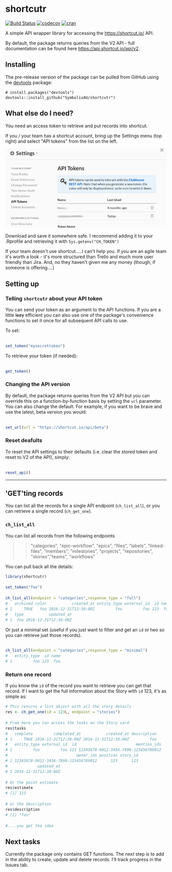 shortcutr
================

[![Build Status](https://travis-ci.org/SymbolixAU/shortcutr.png?branch=master)](https://travis-ci.org/SymbolixAU/shortcutr) [![codecov](https://codecov.io/gh/SymbolixAU/shortcutr/branch/master/graph/badge.svg)](https://codecov.io/gh/SymbolixAU/shortcutr) [![cran](https://www.r-pkg.org/badges/version-last-release/shortcutr)](https://cran.r-project.org/package=shortcutr)

A simple API wrapper library for accessing the <https://shortcut.io/> API.

By default, the package returns queries from the V2 API - full documentation can be found here <https://api.shortcut.io/api/v2>.

Installing
----------

<!-- If you're putting `shortcutr` on CRAN, it can be installed with

    install.packages("shortcutr") -->
The pre-release version of the package can be pulled from GitHub using the [devtools](https://github.com/r-lib/devtools) package:

    # install.packages("devtools")
    devtools::install_github("SymbolixAU/shortcutr")

What else do I need?
--------------------

You need an access token to retrieve and put records into shortcut.

If you / your team has a shortcut account, bring up the Settings menu (top right) and select "API tokens" from the list on the left.

!["api token"](man/figures/shortcut_api_token.png)

Download and save it somewhere safe. I recommend adding it to your .Rprofile and retrieving it with `Sys.getenv("CH_TOKEN")`

If your team doesn't use shortcut.....I can't help you. If you are an agile team it's worth a look - it's more structured than Trello and much more user friendly than Jira. And, no they haven't given me any money (though, if someone is offering....)

Setting up
----------

### Telling `shortcutr` about your API token

You can send your token as an argument to the API functions. If you are a little ~~lazy~~ efficient you can also use one of the package's convenience functions to set it once for all subsequent API calls to use.

To set:

``` r

set_token("mysecrettoken")
```

To retrieve your token (if needed):

``` r

get_token()
```

### Changing the API version

By default, the package returns queries from the V2 API but you can override this on a function-by-function basis by setting the `url` parameter. You can also change the default. For example, if you want to be brave and use the latest, beta version you would:

``` r

set_url(url = "https://shortcut.io/api/beta")
```

### Reset deafults

To reset the API settings to their defaults (i.e. clear the stored token and reset to V2 of the API), simply:

``` r

reset_api()
```

------------------------------------------------------------------------

'GET'ting records
-----------------

You can list all the records for a single API endpoint (`ch_list_all`), or you can retrieve a single record (`ch_get_one`).

### `ch_list_all`

You can list all records from the following endpoints

> > "categories", "epic-workflow", "epics", "files", "labels", "linked-files", "members", "milestones", "projects", "repositories", "stories","teams", "workflows"

You can pull back all the details:

``` r
library(shortcutr)

set_token("foo")

ch_list_all(endpoint = "categories",response_type = "full")
#   archived color           created_at entity_type external_id  id name
# 1     TRUE   foo 2016-12-31T12:30:00Z         foo         foo 123  foo
#   type           updated_at
# 1  foo 2016-12-31T12:30:00Z
```

Or just a minimal set (useful if you just want to filter and get an `id` or two so you can retrieve just those records).

``` r

ch_list_all(endpoint = "categories",response_type = "minimal")
#   entity_type  id name
# 1         foo 123  foo
```

### Return one record

If you know the `id` of the record you want to retrieve you can get that record. If I want to get the full information about the Story with `id` 123, it's as simple as:

``` r
# This returns a list object with all the story details
res <- ch_get_one(id = 123L, endpoint = "stories")

# From here you can access the tasks on the Story card
res$tasks
#   complete         completed_at           created_at description
# 1     TRUE 2016-12-31T12:30:00Z 2016-12-31T12:30:00Z         foo
#   entity_type external_id  id                          mention_ids
# 1         foo         foo 123 12345678-9012-3456-7890-123456789012
#                              owner_ids position story_id
# 1 12345678-9012-3456-7890-123456789012      123      123
#             updated_at
# 1 2016-12-31T12:30:00Z

# Or the point estimate
res$estimate
# [1] 123

# or the description
res$description
# [1] "foo"

#....you get the idea
```

Next tasks
----------

Currently the package only contains GET functions. The next step is to add in the ability to create, update and delete records. I'll track progress in the Issues tab.
